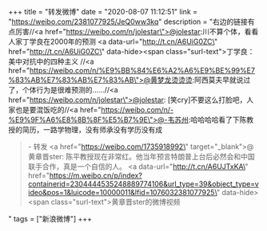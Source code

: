 +++
title = "转发微博"
date = "2020-08-07 11:12:51"
link = "https://weibo.com/2381077925/JeQ0ww3kq"
description = "右边的链接有点厉害//<a href=\"https://weibo.com/n/jolestar\">@jolestar</a>:川不算个体，看看人家丁学良在2000年的预测 <a data-url=\"http://t.cn/A6UiG0ZC\" href=\"http://t.cn/A6UiG0ZC\" data-hide><span class=\"surl-text\">丁学良：美中对抗中的四种主义</span></a> //<a href=\"https://weibo.com/n/%E9%BB%84%E6%A2%A6%E9%BE%99%E7%83%AB%E7%83%AB%E7%83%AB\">@黄梦龙烫烫烫</a>:阿西莫夫早就说过了，个体行为是很难预测的……//<a href=\"https://weibo.com/n/jolestar\">@jolestar</a>: [笑cry]不要这么打脸吧，人家也是要混饭吃的//<a href=\"https://weibo.com/n/-%E9%9F%A6%E8%8B%8F%E5%B7%9E\">@-韦苏州</a>:哈哈哈哈看了下陈教授的简历，一路学物理，没有师承没有学历没有成<br><blockquote> - 转发 <a href=\"https://weibo.com/1735918992\" target=\"_blank\">@黄章晋ster</a>: 陈平教授现在非常红。他当年预言特朗普上台后必然会和中国联手合作，真是一个自信的人。 <a data-url=\"http://t.cn/A6UJTxKA\" href=\"https://m.weibo.cn/p/index?containerid=2304444535248889774106&url_type=39&object_type=video&pos=1&luicode=10000011&lfid=1076032381077925\" data-hide><span class=\"surl-text\">黄章晋ster的微博视频</span></a> </blockquote>"
tags = ["新浪微博"]
+++
